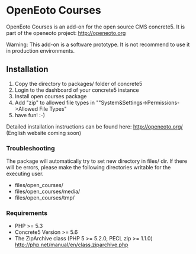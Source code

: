 # OpenEoto Courses
OpenEoto Courses is an add-on for the open source CMS concrete5. It is part of the openeoto project: http://openeoto.org

Warning: This add-on is a software prototype. It is not recommend to use it in production environments.

## Installation

1. Copy the directory to packages/ folder of concrete5
2. Login to the dashboard of your concrete5 instance
3. Install open courses package
4. Add "zip" to allowed file types in ""System&Settings->Permissions->Allowed File Types"
5. have fun! :-)

Detailed installation instructions can be found here:
http://openeoto.org/ (English website coming soon)

### Troubleshooting

The package will automatically try to set new directory in files/ dir. If there will be errors, please make the following directories writable for the executing user.

* files/open_courses/
* files/open_courses/media/
* files/open_courses/tmp/

### Requirements

* PHP >= 5.3
* Concrete5 Version >= 5.6
* The ZipArchive class (PHP 5 >= 5.2.0, PECL zip >= 1.1.0) http://php.net/manual/en/class.ziparchive.php
 

